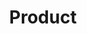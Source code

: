 ---
title: Product
linkTitle: Product
menu:
  main:
    name: Product
    identifier: product
    weight: 35
---